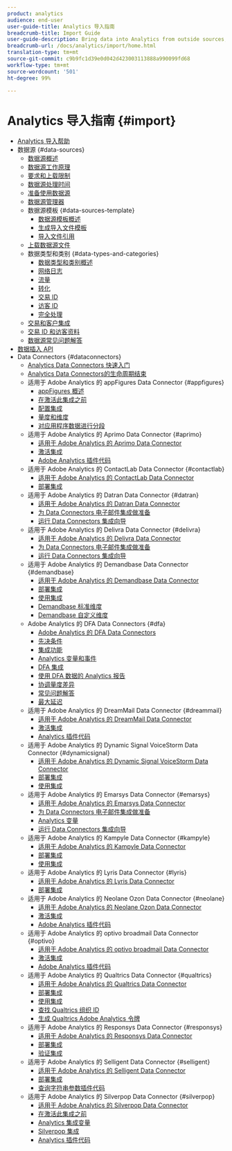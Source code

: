 ```yaml
---
product: analytics
audience: end-user
user-guide-title: Analytics 导入指南
breadcrumb-title: Import Guide
user-guide-description: Bring data into Analytics from outside sources, either in bulk or real-time.
breadcrumb-url: /docs/analytics/import/home.html
translation-type: tm+mt
source-git-commit: c9b9fc1d39e0d042d423003113888a990099fd68
workflow-type: tm+mt
source-wordcount: '501'
ht-degree: 99%

---
```



# Analytics 导入指南 {#import}

+ [Analytics 导入帮助](home.md)
+ 数据源 {#data-sources}
   + [数据源概述](c-data-sources/datasrc-home.md)
   + [数据源工作原理](c-data-sources/datasrc-how-data-sources-works.md)
   + [要求和上载限制](c-data-sources/datasrc-requirements.md)
   + [数据源处理时间](c-data-sources/datasrc-processing-time.md)
   + [准备使用数据源](c-data-sources/datasrc-preparing.md)
   + [数据源管理器](c-data-sources/datasrc-manager.md)
   + 数据源模板 {#data-sources-template}
      + [数据源模板概述](c-data-sources/datasrc-template/datasrc-template-file.md)
      + [生成导入文件模板](c-data-sources/datasrc-template/t-datasrc-creating-data-sources-file.md)
      + [导入文件引用](c-data-sources/datasrc-template/datasrc-import-file-reference.md)
   + [上载数据源文件](c-data-sources/t-datasrc-uploading-data.md)
   + 数据类型和类别 {#data-types-and-categories}
      + [数据类型和类别概述](c-data-sources/c-datasrc-types/datasrc-categories.md)
      + [网络日志](c-data-sources/c-datasrc-types/datasrc-web-log.md)
      + [流量](c-data-sources/c-datasrc-types/datasrc-traffic.md)
      + [转化](c-data-sources/c-datasrc-types/datasrc-conversion.md)
      + [交易 ID](c-data-sources/c-datasrc-types/datasrc-transactionid.md)
      + [访客 ID](c-data-sources/c-datasrc-types/datasrc-visitorid.md)
      + [完全处理](c-data-sources/c-datasrc-types/datasrc-full-processing.md)
   + [交易和客户集成](c-data-sources/datasrc-integrating-offline-data.md)
   + [交易 ID 和访客资料](c-data-sources/datasrc-tid-visitor-profile.md)
   + [数据源常见问题解答](c-data-sources/datasrc-faq.md)
+ [数据插入 API](c-data-insertion-api/c-data-insertion-api.md)
+ Data Connectors {#dataconnectors}
   + [Analytics Data Connectors 快速入门](data-connectors/getting-started-data-connectors.md)
   + [Analytics Data Connectors的生命周期结束](data-connectors/data-connectors-eol.md)
   + 适用于 Adobe Analytics 的 appFigures Data Connector {#appfigures}
      + [appFigures 概述](data-connectors/appfigures-overview/appfigures-overview.md)
      + [在激活此集成之前](data-connectors/appfigures-overview/appfigures-before-activation.md)
      + [配置集成](data-connectors/appfigures-overview/t-appfigures-integration.md)
      + [量度和维度](data-connectors/appfigures-overview/appfigures-metrics.md)
      + [对应用程序数据进行分段](data-connectors/appfigures-overview/appfigures-segment-filter.md)
   + 适用于 Adobe Analytics 的 Aprimo Data Connector {#aprimo}
      + [适用于 Adobe Analytics 的 Aprimo Data Connector](data-connectors/aprimo-overview/aprimo-overview.md)
      + [激活集成](data-connectors/aprimo-overview/t-aprimo-activate.md)
      + [Adobe Analytics 插件代码](data-connectors/aprimo-overview/aprimo-sitecatalyst-code.md)
   + 适用于 Adobe Analytics 的 ContactLab Data Connector {#contactlab}
      + [适用于 Adobe Analytics 的 ContactLab Data Connector](data-connectors/c-contactlab-data-connector-for-adobe-analytics/c-contactlab-data-connector-for-adobe-analytics.md)
      + [部署集成](data-connectors/c-contactlab-data-connector-for-adobe-analytics/contactlab-deploying-the-integration.md)
   + 适用于 Adobe Analytics 的 Datran Data Connector {#datran}
      + [适用于 Adobe Analytics 的 Datran Data Connector](data-connectors/datran-integration-overview/datran-integration-overview.md)
      + [为 Data Connectors 电子邮件集成做准备](data-connectors/datran-integration-overview/datran-configuring-integration.md)
      + [运行 Data Connectors 集成向导](data-connectors/datran-integration-overview/t-datran-wizard.md)
   + 适用于 Adobe Analytics 的 Delivra Data Connector {#delivra}
      + [适用于 Adobe Analytics 的 Delivra Data Connector](data-connectors/delivra-integration-overview/delivra-integration-overview.md)
      + [为 Data Connectors 电子邮件集成做准备](data-connectors/delivra-integration-overview/delivra-configuring-the-genesis-delivra-integration.md)
      + [运行 Data Connectors 集成向导](data-connectors/delivra-integration-overview/t-delivra-running-the-genesis-integration-wizard.md)
   + 适用于 Adobe Analytics 的 Demandbase Data Connector {#demandbase}
      + [适用于 Adobe Analytics 的 Demandbase Data Connector](data-connectors/demandbase-home/demandbase-home.md)
      + [部署集成](data-connectors/demandbase-home/demandbase-deploying.md)
      + [使用集成](data-connectors/demandbase-home/demandbase-using-integration.md)
      + [Demandbase 标准维度](data-connectors/demandbase-home/demandbase-standard-dimensions.md)
      + [Demandbase 自定义维度](data-connectors/demandbase-home/demandbase-custom-dimensions.md)
   + Adobe Analytics 的 DFA Data Connectors {#dfa}
      + [Adobe Analytics 的 DFA Data Connectors](data-connectors/dfa-data-connector-analytics/dfa-data-connector-analytics.md)
      + [先决条件](data-connectors/dfa-data-connector-analytics/dfa-prerequisites.md)
      + [集成功能](data-connectors/dfa-data-connector-analytics/dfa-integration-features.md)
      + [Analytics 变量和事件](data-connectors/dfa-data-connector-analytics/dfa-analytics-variables-and-events.md)
      + [DFA 集成](data-connectors/dfa-data-connector-analytics/dfa-integration.md)
      + [使用 DFA 数据的 Analytics 报告](data-connectors/dfa-data-connector-analytics/dfa-analytics-reports.md)
      + [协调量度差异](data-connectors/dfa-data-connector-analytics/dfa-reconciling-metric-discrepancies.md)
      + [常见问题解答](data-connectors/dfa-data-connector-analytics/dfa-faq.md)
      + [最大延迟](data-connectors/dfa-data-connector-analytics/maxdelay.md)
   + 适用于 Adobe Analytics 的 DreamMail Data Connector {#dreammail}
      + [适用于 Adobe Analytics 的 DreamMail Data Connector](data-connectors/dreammail-overview/dreammail-overview.md)
      + [激活集成](data-connectors/dreammail-overview/t-dreammail-activate.md)
      + [Analytics 插件代码](data-connectors/dreammail-overview/dreammail-analytics-code.md)
   + 适用于 Adobe Analytics 的 Dynamic Signal VoiceStorm Data Connector {#dynamicsignal}
      + [适用于 Adobe Analytics 的 Dynamic Signal VoiceStorm Data Connector](data-connectors/dynamic-signal-for-analytics/dynamic-signal-for-analytics.md)
      + [部署集成](data-connectors/dynamic-signal-for-analytics/dynamic-signal-deploy-integration.md)
      + [使用集成](data-connectors/dynamic-signal-for-analytics/dynamic-signal-use-integration.md)
   + 适用于 Adobe Analytics 的 Emarsys Data Connector {#emarsys}
      + [适用于 Adobe Analytics 的 Emarsys Data Connector](data-connectors/emarsys-overview/emarsys-overview.md)
      + [为 Data Connectors 电子邮件集成做准备](data-connectors/emarsys-overview/emarsys-configure-integration.md)
      + [Analytics 变量](data-connectors/emarsys-overview/emarsys-variables.md)
      + [运行 Data Connectors 集成向导](data-connectors/emarsys-overview/emarsys-wizard.md)
   + 适用于 Adobe Analytics 的 Kampyle Data Connector {#kampyle}
      + [适用于 Adobe Analytics 的 Kampyle Data Connector](data-connectors/kampyle-home/kampyle-home.md)
      + [部署集成](data-connectors/kampyle-home/kampyle-deploy.md)
      + [使用集成](data-connectors/kampyle-home/kampyle-integration.md)
   + 适用于 Adobe Analytics 的 Lyris Data Connector {#lyris}
      + [适用于 Adobe Analytics 的 Lyris Data Connector](data-connectors/lyris-overview/lyris-overview.md)
      + [部署集成](data-connectors/lyris-overview/lyris-deploy-integration.md)
   + 适用于 Adobe Analytics 的 Neolane Ozon Data Connector {#neolane}
      + [适用于 Adobe Analytics 的 Neolane Ozon Data Connector](data-connectors/neolane-overview/neolane-overview.md)
      + [激活集成](data-connectors/neolane-overview/neolane-activate.md)
      + [Adobe Analytics 插件代码](data-connectors/neolane-overview/neolane-plugin-code.md)
   + 适用于 Adobe Analytics 的 optivo broadmail Data Connector {#optivo}
      + [适用于 Adobe Analytics 的 optivo broadmail Data Connector](data-connectors/optivo-overview/optivo-overview.md)
      + [激活集成](data-connectors/optivo-overview/optivo-activate.md)
      + [Adobe Analytics 插件代码](data-connectors/optivo-overview/optivo-plugin-code.md)
   + 适用于 Adobe Analytics 的 Qualtrics Data Connector {#qualtrics}
      + [适用于 Adobe Analytics 的 Qualtrics Data Connector](data-connectors/qualtrics-overview/qualtrics-overview.md)
      + [部署集成](data-connectors/qualtrics-overview/qualtrics-deploying.md)
      + [使用集成](data-connectors/qualtrics-overview/qualtrics-integration.md)
      + [查找 Qualtrics 组织 ID](data-connectors/qualtrics-overview/qualtrics-org-id.md)
      + [生成 Qualtrics Adobe Analytics 令牌](data-connectors/qualtrics-overview/qualtrics-token.md)
   + 适用于 Adobe Analytics 的 Responsys Data Connector {#responsys}
      + [适用于 Adobe Analytics 的 Responsys Data Connector](data-connectors/responsys-home/responsys-home.md)
      + [部署集成](data-connectors/responsys-home/responsys-deploy/responsys-deploy.md)
      + [验证集成](data-connectors/responsys-home/responsys-verify.md)
   + 适用于 Adobe Analytics 的 Selligent Data Connector {#selligent}
      + [适用于 Adobe Analytics 的 Selligent Data Connector](data-connectors/selligent-overview/selligent-overview.md)
      + [部署集成](data-connectors/selligent-overview/selligent-deploy-integration.md)
      + [查询字符串参数插件代码](data-connectors/selligent-overview/selligent-plugin-code.md)
   + 适用于 Adobe Analytics 的 Silverpop Data Connector {#silverpop}
      + [适用于 Adobe Analytics 的 Silverpop Data Connector](data-connectors/silverpop-overview/silverpop-overview.md)
      + [在激活此集成之前](data-connectors/silverpop-overview/silverpop-before-activation/silverpop-before-activation.md)
      + [Analytics 集成变量](data-connectors/silverpop-overview/silverpop-variables.md)
      + [Silverpop 集成](data-connectors/silverpop-overview/silverpop-wizard.md)
      + [Analytics 插件代码](data-connectors/silverpop-overview/silverpop-analytics-code.md)
